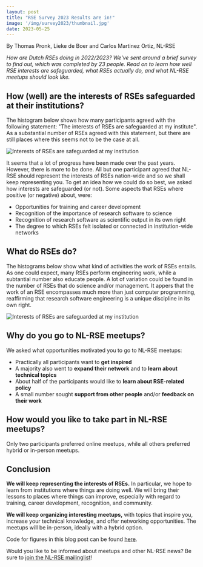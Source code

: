 ```yaml
---
layout: post
title: "RSE Survey 2023 Results are in!"
image: '/img/survey2023/thumbnail.jpg'
date: 2023-05-25
---
```


By Thomas Pronk, Lieke de Boer and Carlos Martinez Ortiz, NL-RSE

*How are Dutch RSEs doing in 2022/2023? We've sent around a brief survey to find out, which was completed by 23 people. Read on to learn how well RSE interests are safeguarded, what RSEs actually do, and what NL-RSE meetups should look like.*
<!--break-->

## How (well) are the interests of RSEs safeguarded at their institutions?

The histogram below shows how many participants agreed with the following statement: "The interests of RSEs are safeguarded at my institute". As a substantial number of RSEs agreed with this statement, but there are still places where this seems not to be the case at all.

![Interests of RSEs are safeguarded at my institution](/img/survey2023/rse_safeguarded_scale.jpg)

It seems that a lot of progress have been made over the past years. However, there is more to be done. All but one participant agreed that NL-RSE should represent the interests of RSEs nation-wide and so we shall keep representing you. To get an idea how we could do so best, we  asked how interests are safeguarded (or not). Some aspects that RSEs where positive (or negative) about, were:
* Opportunities for training and career development
* Recognition of the importance of research software to science
* Recognition of research software as scientific output in its own right
* The degree to which RSEs felt isolated or connected in institution-wide networks

## What do RSEs do?

The histograms below show what kind of activities the work of RSEs entails. As one could expect, many RSEs perform engineering work, while a subtantial number also educate people. A lot of variation could be found in the number of RSEs that do science and/or management. It appers that the work of an RSE encompasses much more than just computer programming, reaffirming that research software engineering is a unique discipline in its own right.

![Interests of RSEs are safeguarded at my institution](/img/survey2023/rse_activities_v2.jpg)

## Why do you go to NL-RSE meetups?

We asked what opportunities motivated you to go to NL-RSE meetups:
* Practically all participants want to **get inspired**
* A majority also went to **expand their network** and to **learn about technical topics**
* About half of the participants would like to **learn about RSE-related policy**
* A small number sought **support from other people** and/or **feedback on their work**

## How would you like to take part in NL-RSE meetups?

Only two participants preferred online meetups, while all others preferred hybrid or in-person meetups. 

## Conclusion

**We will keep representing the interests of RSEs.** In particular, we hope to learn from institutions where things are doing well. We will bring their lessons to places where things can improve, especially with regard to training, career development, recognition, and community. 

**We will keep organizing interesting meetups,** with topics that inspire you, increase your technical knowledge, and offer networking opportunities. The meetups will be in-person, ideally with a hybrid option. 

Code for figures in this blog post can be found [here](https://github.com/c-martinez/nlrse-survey-figures).

Would you like to be informed about meetups and other NL-RSE news? Be sure to [join the NL-RSE mailinglist](/pages/join)! 

